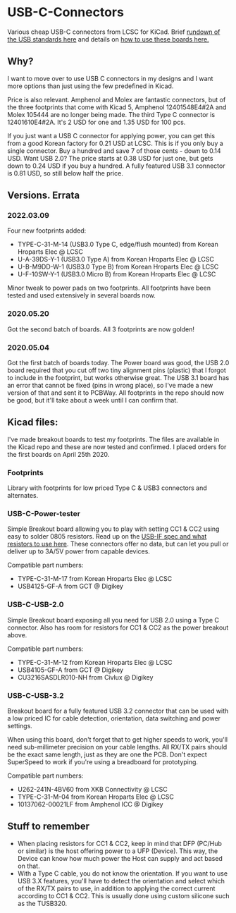 # USB-C-Connectors
Various cheap USB-C connectors from LCSC for KiCad. Brief [rundown of the USB standards here](https://flashgamer.com/blog/comments/usb-type-c-and-usb-2.0-3.0-3.1-3.2) and details on [how to use these boards here.](https://flashgamer.com/blog/comments/implementing-usb-type-c-and-usb-3-1)

## Why?
I want to move over to use USB C connectors in my designs and I want more options than just using the few predefined in Kicad.

Price is also relevant. Amphenol and Molex are fantastic connectors, but of the three footprints that come with Kicad 5, Amphenol 12401548E4#2A and Molex 105444 are no longer being made. The third Type C connector is 12401610E4#2A. It's 2 USD for one and 1.35 USD for 100 pcs.

If you just want a USB C connector for applying power, you can get this from a good Korean factory for 0.21 USD at LCSC. This is if you only buy a single connector. Buy a hundred and save 7 of those cents - down to 0.14 USD. Want USB 2.0? The price starts at 0.38 USD for just one, but gets down to 0.24 USD if you buy a hundred. A fully featured USB 3.1 connector is 0.81 USD, so still below half the price.

## Versions. Errata

### 2022.03.09
Four new footprints added:
- TYPE-C-31-M-14 (USB3.0 Type C, edge/flush mounted) from Korean Hroparts Elec @ LCSC
- U-A-39DS-Y-1 (USB3.0 Type A) from Korean Hroparts Elec @ LCSC
- U-B-M9DD-W-1 (USB3.0 Type B) from Korean Hroparts Elec @ LCSC
- U-F-10SW-Y-1 (USB3.0 Micro B) from Korean Hroparts Elec @ LCSC

Minor tweak to power pads on two footprints. All footprints have been tested and used extensively in several boards now.

### 2020.05.20
Got the second batch of boards. All 3 footprints are now golden!

### 2020.05.04
Got the first batch of boards today. The Power board was good, the USB 2.0 board required that you cut off two tiny alignment pins (plastic) that I forgot to include in the footprint, but works otherwise great. The USB 3.1 board has an error that cannot be fixed (pins in wrong place), so I've made a new version of that and sent it to PCBWay. All footprints in the repo should now be good, but it'll take about a week until I can confirm that.

## Kicad files:
I've made breakout boards to test my footprints. The files are available in the Kicad repo and these are now tested and confirmed. I placed orders for the first boards on April 25th 2020.
 
### Footprints
Library with footprints for low priced Type C & USB3 connectors and alternates.

### USB-C-Power-tester
Simple Breakout board allowing you to play with setting CC1 & CC2 using easy to solder 0805 resistors. Read up on the [USB-IF spec and what resistors to use here](http://ww1.microchip.com/downloads/en/appnotes/00001953a.pdf). These connectors offer no data, but can let you pull or deliver up to 3A/5V power from capable devices.

Compatible part numbers:
- TYPE-C-31-M-17 from Korean Hroparts Elec @ LCSC
- USB4125-GF-A from GCT @ Digikey

### USB-C-USB-2.0
Simple Breakout board exposing all you need for USB 2.0 using a Type C connector. Also has room for resistors for CC1 & CC2 as the power breakout above.

Compatible part numbers:
- TYPE-C-31-M-12 from Korean Hroparts Elec @ LCSC
- USB4105-GF-A from GCT @ Digikey
- CU3216SASDLR010-NH from Civlux @ Digikey

### USB-C-USB-3.2
Breakout board for a fully featured USB 3.2 connector that can be used with a low priced IC for cable detection, orientation, data switching and power settings. 

When using this board, don't forget that to get higher speeds to work, you'll need sub-millimeter precision on your cable lengths. All RX/TX pairs should be the exact same length, just as they are one the PCB. Don't expect SuperSpeed to work if you're using a breadboard for prototyping.

Compatible part numbers:
- U262-241N-4BV60 from XKB Connectivity @ LCSC
- TYPE-C-31-M-04 from Korean Hroparts Elec @ LCSC
- 10137062-00021LF from Amphenol ICC @ Digikey

## Stuff to remember
- When placing resistors for CC1 & CC2, keep in mind that DFP (PC/Hub or similar) is the host offering power to a UFP (Device). This way, the Device can know how much power the Host can supply and act based on that.
- With a Type C cable, you do not know the orientation. If you want to use USB 3.X features, you'll have to detect the orientation and select which of the RX/TX pairs to use, in addition to applying the correct current according to CC1 & CC2. This is usually done using custom silicone such as the TUSB320.
